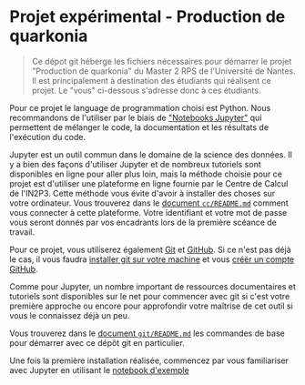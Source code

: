 # Projet expérimental - Production de quarkonia

> Ce dépot git héberge les fichiers nécessaires pour démarrer le projet "Production de quarkonia" du Master 2 RPS de l'Université de Nantes. Il est principalement à destination des étudiants qui réalisent ce projet. Le "vous" ci-dessous s'adresse donc à ces étudiants.

Pour ce projet le language de programmation choisi est Python. Nous recommandons de l'utiliser par le biais de ["Notebooks Jupyter"](https://jupyter.org) qui permettent de mélanger le code, la documentation et les résultats de l'exécution du code.  

Jupyter est un outil commun dans le domaine de la science des données. Il y a bien des façons d'utiliser Jupyter et de nombreux tutoriels sont disponibles en ligne pour aller plus loin, mais la méthode choisie pour ce projet est d'utiliser une plateforme en ligne fournie par le Centre de Calcul de l'IN2P3. Cette méthode vous évite d'avoir à installer des choses sur votre ordinateur. Vous trouverez dans le [document `cc/README.md`](cc/README.md) comment vous connecter à cette plateforme. Votre identifiant et votre mot de passe vous seront donnés par vos encadrants lors de la première scéance de travail.

Pour ce projet, vous utiliserez également [Git](https://git.com) et [GitHub](https://github.com). Si ce n'est pas déjà le cas, il vous faudra [installer git sur votre machine](https://git-scm.com/book/en/v2/Getting-Started-Installing-Git) et vous [créér un compte GitHub](https://fr.wikihow.com/créer-un-compte-sur-GitHub).

Comme pour Jupyter, un nombre important de ressources documentaires et tutoriels sont disponibles sur le net pour commencer avec git si c'est votre première approche ou encore pour approfondir votre maîtrise de cet outil si vous le connaissez déjà un peu.

Vous trouverez dans le [document `git/README.md`](git/README.md) les commandes de base pour démarrer avec ce dépôt git en particulier.

Une fois la première installation réalisée, commencez par vous familiariser avec Jupyter en utilisant le [notebook d'exemple](notebooks/01-muon-eta-distribution.ipynb)
